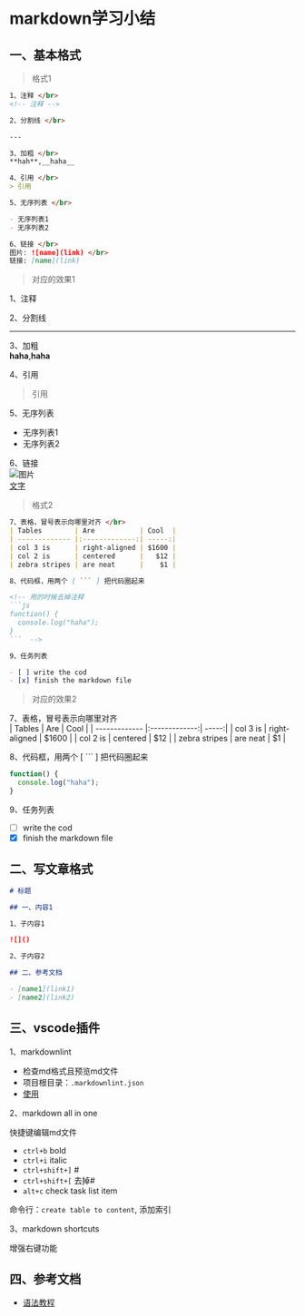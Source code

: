 <!-- 2017/6/14  -->

# markdown学习小结

## 一、基本格式

<!-- 分割线 -->

> 格式1

```markdown
1、注释 </br>
<!-- 注释 -->

2、分割线 </br>

---

3、加粗 </br>
**hah**,__haha__

4、引用 </br>
> 引用

5、无序列表 </br>

- 无序列表1
- 无序列表2

6、链接 </br>
图片: ![name](link) </br>
链接: [name](link)

```

> 对应的效果1

1、注释 </br>
<!-- 注释 -->

2、分割线 </br>

---

3、加粗 </br>
**haha**,__haha__

4、引用 </br>
> 引用

5、无序列表 </br>

- 无序列表1
- 无序列表2

6、链接 </br>
![图片](link) </br>
[文字](link)

> 格式2

```markdown
7、表格，冒号表示向哪里对齐 </br>
| Tables        | Are           | Cool  |
| ------------- |:-------------:| -----:|
| col 3 is      | right-aligned | $1600 |
| col 2 is      | centered      |   $12 |
| zebra stripes | are neat      |    $1 |

8、代码框，用两个 [ ``` ] 把代码圈起来

<!-- 用的时候去掉注释
```js
function() {
  console.log("haha");
}
```  -->

9、任务列表

- [ ] write the cod
- [x] finish the markdown file

```

> 对应的效果2

7、表格，冒号表示向哪里对齐 </br>
| Tables        | Are           | Cool  |
| ------------- |:-------------:| -----:|
| col 3 is      | right-aligned | $1600 |
| col 2 is      | centered      |   $12 |
| zebra stripes | are neat      |    $1 |

8、代码框，用两个 [ ``` ] 把代码圈起来

```js
function() {
  console.log("haha");
}
```

9、任务列表

- [ ] write the cod
- [x] finish the markdown file

## 二、写文章格式

```md
# 标题

## 一、内容1

1、子内容1

![]()

2、子内容2

## 二、参考文档

- [name1](link1)
- [name2](link2)
```

## 三、vscode插件

1、markdownlint

- 检查md格式且预览md文件
- 项目根目录：`.markdownlint.json`
- [使用](http://thisdavej.com/build-an-amazing-markdown-editor-using-visual-studio-code-and-pandoc/)

2、markdown all in one

快捷键编辑md文件

- `ctrl+b` bold
- `ctrl+i` italic
- `ctrl+shift+]` #
- `ctrl+shift+[` 去掉#
- `alt+c` check task list item

命令行：`create table to content`, 添加索引

3、markdown shortcuts

增强右键功能

## 四、参考文档

- [语法教程](https://github.com/adam-p/markdown-here/wiki/Markdown-Cheatsheet)
